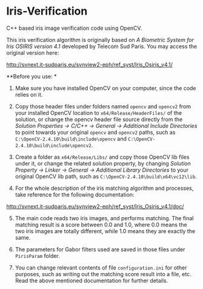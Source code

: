 # **Iris-Verification**
C++ based iris image verification code using OpenCV. 

This iris verification algorithm is originally based on *A Biometric System for Iris OSIRIS version 4.1* developed by Telecom Sud Paris. You may access the original version here: 

http://svnext.it-sudparis.eu/svnview2-eph/ref_syst/Iris_Osiris_v4.1/

**Before you use: *

1. Make sure you have installed OpenCV on your computer, since the code relies on it.

2. Copy those header files under folders named `opencv` and `opencv2` from your installed OpenCV location to `x64/Release/HeaderFiles/` of the solution, or change the opencv header file source directly from the *Solution Properties -> C/C++ -> General -> Additional Include Directories* to point towards your original `opencv` and `opencv2` paths, such as `C:\OpenCV-2.4.10\build\include\opencv` and `C:\OpenCV-2.4.10\build\include\opencv2`. 

3. Create a folder as `x64/Release/Libs/` and copy those OpenCV lib files under it, or change the related solution property, by changing *Solution Property -> Linker -> General -> Additional Library Directories* to your original OpenCV lib path, such as `C:\OpenCV-2.4.10\build\x64\vc12\lib`. 

4. For the whole description of the iris matching algorithm and processes, take reference for the following documentation: 

http://svnext.it-sudparis.eu/svnview2-eph/ref_syst/Iris_Osiris_v4.1/doc/

5. The main code reads two iris images, and performs matching. The final matching result is a score between 0.0 and 1.0, where 0.0 means the two iris images are totally different, while 1.0 means they are exactly the same. 

6. The parameters for Gabor filters used are saved in those files under `PirisParam` folder.  

7. You can change relevant contents of file `configuration.ini` for other purposes, such as writing out the matching score result into a file, etc. Read the above mentioned documentation for further details. 
